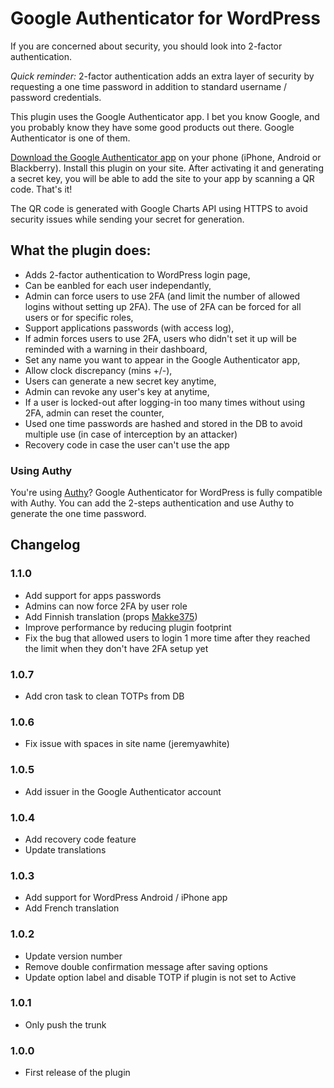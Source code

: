 Google Authenticator for WordPress
==================================

If you are concerned about security, you should look into 2-factor authentication.

*Quick reminder:* 2-factor authentication adds an extra layer of security by requesting a one time password in addition to standard username / password credentials.

This plugin uses the Google Authenticator app. I bet you know Google, and you probably know they have some good products out there. Google Authenticator is one of them.

[Download the Google Authenticator app](https://support.google.com/accounts/answer/1066447?hl=en) on your phone (iPhone, Android or Blackberry). Install this plugin on your site. After activating it and generating a secret key, you will be able to add the site to your app by scanning a QR code. That's it!

The QR code is generated with Google Charts API using HTTPS to avoid security issues while sending your secret for generation.

What the plugin does:
---
- Adds 2-factor authentication to WordPress login page,
- Can be eanbled for each user independantly,
- Admin can force users to use 2FA (and limit the number of allowed logins without setting up 2FA). The use of 2FA can be forced for all users or for specific roles,
- Support applications passwords (with access log),
- If admin forces users to use 2FA, users who didn't set it up will be reminded with a warning in their dashboard,
- Set any name you want to appear in the Google Authenticator app,
- Allow clock discrepancy (mins +/-),
- Users can generate a new secret key anytime,
- Admin can revoke any user's key at anytime,
- If a user is locked-out after logging-in too many times without using 2FA, admin can reset the counter,
- Used one time passwords are hashed and stored in the DB to avoid multiple use (in case of interception by an attacker)
- Recovery code in case the user can't use the app

### Using Authy
You're using [Authy](https://www.authy.com/)? Google Authenticator for WordPress is fully compatible with Authy. You can add the 2-steps authentication and use Authy to generate the one time password.

## Changelog ##

### 1.1.0
* Add support for apps passwords
* Admins can now force 2FA by user role
* Add Finnish translation (props [Makke375](https://wordpress.org/support/profile/makke375))
* Improve performance by reducing plugin footprint
* Fix the bug that allowed users to login 1 more time after they reached the limit when they don't have 2FA setup yet

### 1.0.7
* Add cron task to clean TOTPs from DB

### 1.0.6 ###
* Fix issue with spaces in site name (jeremyawhite)

### 1.0.5 ###
* Add issuer in the Google Authenticator account

### 1.0.4 ###
* Add recovery code feature
* Update translations

### 1.0.3 ###
* Add support for WordPress Android / iPhone app
* Add French translation

### 1.0.2 ###
* Update version number
* Remove double confirmation message after saving options
* Update option label and disable TOTP if plugin is not set to Active

### 1.0.1 ###
* Only push the trunk

### 1.0.0 ###
* First release of the plugin